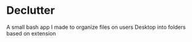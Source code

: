 # Declutter
A small bash app I made to organize files on users Desktop into folders based on extension
